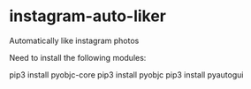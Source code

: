 # instagram-auto-liker
Automatically like instagram photos


Need to install the following modules: 

pip3 install pyobjc-core
pip3 install pyobjc
pip3 install pyautogui
